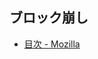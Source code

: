 ## ブロック崩し
- [目次 - Mozilla](https://developer.mozilla.org/ja/docs/Games/Workflows/2D_Breakout_game_pure_JavaScript)